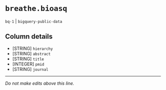 # `breathe.bioasq`
`bq-1` | `bigquery-public-data`

## Column details
* [STRING]    `hierarchy`
* [STRING]    `abstract`
* [STRING]    `title`
* [INTEGER]   `pmid`
* [STRING]    `journal`

-------------------------------------------------------------------------------
*Do not make edits above this line.*
